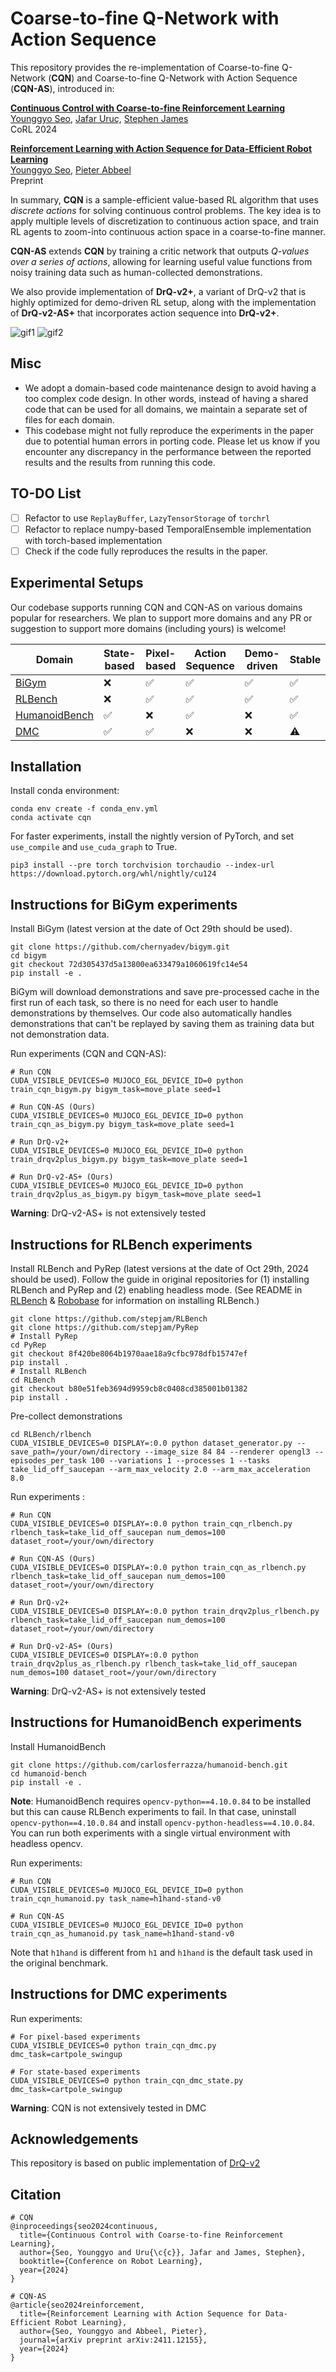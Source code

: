 # Coarse-to-fine Q-Network with Action Sequence

This repository provides the re-implementation of Coarse-to-fine Q-Network (**CQN**) and Coarse-to-fine Q-Network with Action Sequence (**CQN-AS**), introduced in:

[**Continuous Control with Coarse-to-fine Reinforcement Learning**](https://younggyo.me/cqn/)\
[Younggyo Seo](https://younggyo.me/), [Jafar Uruç](https://github.com/JafarAbdi), [Stephen James](https://stepjam.github.io/)\
CoRL 2024

[**Reinforcement Learning with Action Sequence for Data-Efficient Robot Learning**](https://younggyo.me/cqn-as/)\
[Younggyo Seo](https://younggyo.me/), [Pieter Abbeel](https://people.eecs.berkeley.edu/~pabbeel/)\
Preprint

In summary, **CQN** is a sample-efficient value-based RL algorithm that uses *discrete actions* for solving continuous control problems.
The key idea is to apply multiple levels of discretization to continuous action space, and train RL agents to zoom-into continuous action space in a coarse-to-fine manner.

**CQN-AS** extends **CQN** by training a critic network that outputs *Q-values over a series of actions*, allowing for learning useful value functions from noisy training data such as human-collected demonstrations.

We also provide implementation of **DrQ-v2+**, a variant of DrQ-v2 that is highly optimized for demo-driven RL setup, along with the implementation of **DrQ-v2-AS+** that incorporates action sequence into **DrQ-v2+**.

![gif1](media/cqn_gif1.gif)
![gif2](media/cqn_gif2.gif)

## Misc
- We adopt a domain-based code maintenance design to avoid having a too complex code design. In other words, instead of having a shared code that can be used for all domains, we maintain a separate set of files for each domain.
- This codebase might not fully reproduce the experiments in the paper due to potential human errors in porting code. Please let us know if you encounter any discrepancy in the performance between the reported results and the results from running this code.

## TO-DO List
- [ ] Refactor to use `ReplayBuffer`, `LazyTensorStorage` of `torchrl`
- [ ] Refactor to replace numpy-based TemporalEnsemble implementation with torch-based implementation
- [ ] Check if the code fully reproduces the results in the paper.

## Experimental Setups
Our codebase supports running CQN and CQN-AS on various domains popular for researchers. We plan to support more domains and any PR or suggestion to support more domains (including yours) is welcome!

| Domain | State-based | Pixel-based | Action Sequence | Demo-driven | Stable |
|-|-|-|-|-|-|
| [BiGym](https://github.com/chernyadev/bigym) | :x: | :white_check_mark: | :white_check_mark: | :white_check_mark: |:white_check_mark:|
| [RLBench](https://github.com/stepjam/RLBench) | :x: | :white_check_mark:| :white_check_mark: | :white_check_mark: |:white_check_mark:|
| [HumanoidBench](https://github.com/carlosferrazza/humanoid-bench) | :white_check_mark: | :x: | :white_check_mark: | :x: |:white_check_mark:|
| [DMC](https://github.com/google-deepmind/dm_control) | :white_check_mark: | :white_check_mark: | :x: | :x: |:warning:|


## Installation
Install conda environment:
```
conda env create -f conda_env.yml
conda activate cqn
```

For faster experiments, install the nightly version of PyTorch, and set `use_compile` and `use_cuda_graph` to True.
```
pip3 install --pre torch torchvision torchaudio --index-url https://download.pytorch.org/whl/nightly/cu124
```

## Instructions for BiGym experiments

Install BiGym (latest version at the date of Oct 29th should be used).

```
git clone https://github.com/chernyadev/bigym.git
cd bigym
git checkout 72d305437d5a13800ea633479a1060619fc14e54
pip install -e .
```

BiGym will download demonstrations and save pre-processed cache in the first run of each task, so there is no need for each user to handle demonstrations by themselves.
Our code also automatically handles demonstrations that can't be replayed by saving them as training data but not demonstration data.

Run experiments (CQN and CQN-AS):
```
# Run CQN
CUDA_VISIBLE_DEVICES=0 MUJOCO_EGL_DEVICE_ID=0 python train_cqn_bigym.py bigym_task=move_plate seed=1

# Run CQN-AS (Ours)
CUDA_VISIBLE_DEVICES=0 MUJOCO_EGL_DEVICE_ID=0 python train_cqn_as_bigym.py bigym_task=move_plate seed=1

# Run DrQ-v2+
CUDA_VISIBLE_DEVICES=0 MUJOCO_EGL_DEVICE_ID=0 python train_drqv2plus_bigym.py bigym_task=move_plate seed=1

# Run DrQ-v2-AS+ (Ours)
CUDA_VISIBLE_DEVICES=0 MUJOCO_EGL_DEVICE_ID=0 python train_drqv2plus_as_bigym.py bigym_task=move_plate seed=1
```

**Warning**: DrQ-v2-AS+ is not extensively tested

## Instructions for RLBench experiments

Install RLBench and PyRep (latest versions at the date of Oct 29th, 2024 should be used).
Follow the guide in original repositories for (1) installing RLBench and PyRep and (2) enabling headless mode. (See README in [RLBench](https://github.com/stepjam/RLBench) \& [Robobase](https://github.com/robobase-org/robobase?tab=readme-ov-file#rlbench) for information on installing RLBench.)

```
git clone https://github.com/stepjam/RLBench
git clone https://github.com/stepjam/PyRep
# Install PyRep
cd PyRep
git checkout 8f420be8064b1970aae18a9cfbc978dfb15747ef
pip install .
# Install RLBench
cd RLBench
git checkout b80e51feb3694d9959cb8c0408cd385001b01382
pip install .
```

Pre-collect demonstrations
```
cd RLBench/rlbench
CUDA_VISIBLE_DEVICES=0 DISPLAY=:0.0 python dataset_generator.py --save_path=/your/own/directory --image_size 84 84 --renderer opengl3 --episodes_per_task 100 --variations 1 --processes 1 --tasks take_lid_off_saucepan --arm_max_velocity 2.0 --arm_max_acceleration 8.0
```

Run experiments :
```
# Run CQN
CUDA_VISIBLE_DEVICES=0 DISPLAY=:0.0 python train_cqn_rlbench.py rlbench_task=take_lid_off_saucepan num_demos=100 dataset_root=/your/own/directory

# Run CQN-AS (Ours)
CUDA_VISIBLE_DEVICES=0 DISPLAY=:0.0 python train_cqn_as_rlbench.py rlbench_task=take_lid_off_saucepan num_demos=100 dataset_root=/your/own/directory

# Run DrQ-v2+
CUDA_VISIBLE_DEVICES=0 DISPLAY=:0.0 python train_drqv2plus_rlbench.py rlbench_task=take_lid_off_saucepan num_demos=100 dataset_root=/your/own/directory

# Run DrQ-v2-AS+ (Ours)
CUDA_VISIBLE_DEVICES=0 DISPLAY=:0.0 python train_drqv2plus_as_rlbench.py rlbench_task=take_lid_off_saucepan num_demos=100 dataset_root=/your/own/directory
```

**Warning**: DrQ-v2-AS+ is not extensively tested

## Instructions for HumanoidBench experiments

Install HumanoidBench
```
git clone https://github.com/carlosferrazza/humanoid-bench.git
cd humanoid-bench
pip install -e .
```

**Note**: HumanoidBench requires `opencv-python==4.10.0.84` to be installed but this can cause RLBench experiments to fail. In that case, uninstall `opencv-python==4.10.0.84` and install `opencv-python-headless==4.10.0.84`. You can run both experiments with a single virtual environment with headless opencv.


Run experiments:
```
# Run CQN
CUDA_VISIBLE_DEVICES=0 MUJOCO_EGL_DEVICE_ID=0 python train_cqn_humanoid.py task_name=h1hand-stand-v0

# Run CQN-AS
CUDA_VISIBLE_DEVICES=0 MUJOCO_EGL_DEVICE_ID=0 python train_cqn_as_humanoid.py task_name=h1hand-stand-v0
```

Note that `h1hand` is different from `h1` and `h1hand` is the default task used in the original benchmark.

## Instructions for DMC experiments

Run experiments:
```
# For pixel-based experiments
CUDA_VISIBLE_DEVICES=0 python train_cqn_dmc.py dmc_task=cartpole_swingup

# For state-based experiments
CUDA_VISIBLE_DEVICES=0 python train_cqn_dmc_state.py dmc_task=cartpole_swingup
```

**Warning**: CQN is not extensively tested in DMC


## Acknowledgements
This repository is based on public implementation of [DrQ-v2](https://github.com/facebookresearch/drqv2)



## Citation
```
# CQN
@inproceedings{seo2024continuous,
  title={Continuous Control with Coarse-to-fine Reinforcement Learning},
  author={Seo, Younggyo and Uru{\c{c}}, Jafar and James, Stephen},
  booktitle={Conference on Robot Learning},
  year={2024}
}

# CQN-AS
@article{seo2024reinforcement,
  title={Reinforcement Learning with Action Sequence for Data-Efficient Robot Learning},
  author={Seo, Younggyo and Abbeel, Pieter},
  journal={arXiv preprint arXiv:2411.12155},
  year={2024}
}
```